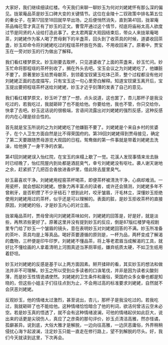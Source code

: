 
大家好，我们继续细读红楼。今天我们来聊一聊妙玉为何对刘姥姥怀有那么深的偏见。拢翠庵品茶是妙玉口碑大变的关键情节。这位在金陵十二钗政策中排名第五位的秦女子，在第17回至18回就早早出场，之后便悄然消失，直到第41回，拢翠庵茶品梅花雪才真正有了妙玉的正文。曹雪芹通过这个情节，彻底将庙裕太高人欲度过节是同贤的人设给打造此事了。史太君两宴大观园结束后，带众人来拢翠庵喝茶，刘姥姥作为客人喝了贾母剩下的半盏茶，回头到了收茶具的时候，道婆收回茶盏，妙玉却命令将刘姥姥吃过的程瑶茶杯放在外面，不用收回来了。原著中，贾宝玉在一旁对妙玉的行为做出了解释。

我们看红楼梦原文。妙玉刚要去取杯，只见道婆收了上面的茶盏来，妙玉忙问。妙玉忙命将那程瑶的茶杯别收了，搁在外头去吧。宝玉会议之为刘姥姥吃了，他嫌脏不要了。原著里妙玉给贾母献茶，到领着宝钗黛玉吃体己茶，整个过程都没有他对刘姥姥正面的态度描写，只有宝玉这一句心里旁白解释。知道宝钗黛玉离开后，宝玉提出要把程瑶茶杯送给刘姥姥，妙玉才近乎刻薄的发表了自己的意见。

我们看红楼梦原文，妙玉听了想了一想，点头说道，这也罢了，杏儿那杯子是我没吃过的，若我吃过，我就砸碎了也不能给他。你要给他，我也不管，你只交给你，快拿了去吧。妙玉这话说的很极端，言语间流露出对刘姥姥的强烈反感，这种反感的内在心理是综合性的。

首先就是宝玉所说的之为刘姥姥吃了他嫌脏不要了。刘姥姥是个来自乡村的贫婆子，在个人卫生方面自然是比不得荣国府的。第39回刘姥姥得到贾母接见，确定了第二天要跟随贾母游览大观园的日程。鸳鸯做的第一件事就是带着刘姥姥去洗澡，给他换了一身干净的衣裳。

第41回刘姥姥误入怡红院，在宝玉的床榻上歇了一觉。花溪人发现事情来龙去脉时已经晚了，怡红院屋内到处都是酒屁臭气，幸亏刘姥姥没有呕吐。袭人谢天谢地之余，赶紧抓了几把百合香放进香炉里，借此除去屋里臭气。

妙玉最喜欢干净。刘姥姥用程窑茶杯喝茶，即便茶杯被清洗干净，心病却难消。一用瓷杯，就会想起刘姥姥。想象力再丰富点的读者，或许还会猜测，刘姥姥多年不曾刷牙，是否积攒了不少牙结石？想到此时，咬牙皱眉，汗毛林立，深懂妙玉拒绝使用刘姥姥用过的茶杯，似乎还是可以理解的。表面的脏，是妙玉拒收茶杯的直接原因，刘姥姥的俗，才是妙玉内心的对立面。

拢翠庵品茶时，贾母曾询问刘姥姥茶味如何，刘姥姥的回答是，好是好，就是淡些，再熬浓些更好了。原著这里并没有提到妙玉的反应，倒是87版红楼梦电视剧里专门给了妙玉一个皱眉的镜头，意在表明妙玉对刘姥姥回答的不满。妙玉所准备的茶叶、茶具均是上等真品。喝好茶要遵循的原则是，一杯为品，两杯变成了解渴的蠢物，三杯便是印牛印罗。刘姥姥不懂品茶，将上等老君眉当成解渴的工具，就好比不懂绘画的人拿着清明上河图真迹当茅厕草纸，嫌弃纸质太硬，不如卫生纸用着舒坦。

妙玉对刘姥姥的反感是基于以上两方面因素。掰开揉碎的看，其实妙玉的想法和做法并非不可理解。妙玉之所以受到众多读者的口诛笔伐，并非是因为读者尖酸刻薄，而是妙玉性情诡谲使然。刘姥姥的卫生条件和庸俗，荣国府众多女眷也都是知晓的，但这些小姐主子们往往点到为止，不会用过高的标准要求刘姥姥，自然就不会厌恶刘姥姥。

反观妙玉，他的情绪太过激烈，甚至说出，杏儿，那杯子是我没吃过的。若我吃过，我就砸碎了也不能给他。这种情绪恰恰暗合了他的判词，欲洁何曾洁云空未必空。若是妙玉真的悟透了，就不会有这种情绪波澜，可他的情绪起伏如此巨大，说出来的话更是尖锐伤人，真应了之彦斋的那句评价，妙玉贞清洁高雅，然亦怪谲，孤僻甚异。说到底，大俗大雅才是解脱，一边向往高雅，一边厌恶庸俗，外界稍稍侵扰心海卞起波澜，注定妙玉只能一直走在修行路上，望不到解脱的尽头。好，我们今天就读到这里，下次再会。


